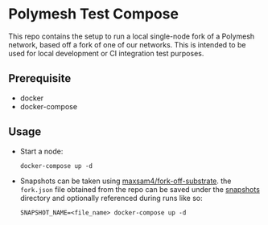 # Polymesh Test Compose

This repo contains the setup to run a local single-node fork of a Polymesh network, based off a fork of one of our networks.
This is intended to be used for local development or CI integration test purposes.

## Prerequisite

- docker
- docker-compose

## Usage

- Start a node:
  ```
  docker-compose up -d
  ```
- Snapshots can be taken using [maxsam4/fork-off-substrate](https://github.com/maxsam4/fork-off-substrate). the `fork.json` file obtained from the repo can be saved under the [snapshots](./snapshots) directory and optionally referenced during runs like so:
  ```
  SNAPSHOT_NAME=<file_name> docker-compose up -d
  ```
